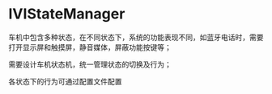 # IVIStateManager
车机中包含多种状态，在不同状态下，系统的功能表现不同，如蓝牙电话时，需要打开显示屏和触摸屏，静音媒体，屏蔽功能按键等；

需要设计车机状态机，统一管理状态的切换及行为；

各状态下的行为可通过配置文件配置

